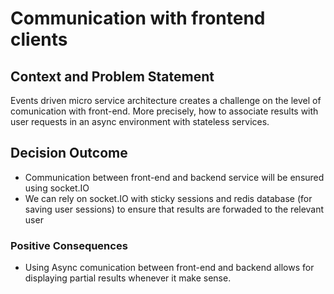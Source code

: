 # Communication with frontend clients

## Context and Problem Statement
Events driven micro service architecture creates a challenge on the level of comunication with front-end. More precisely, how to associate results with user requests in an async environment with stateless services.

## Decision Outcome
* Communication between front-end and backend service will be ensured using socket.IO
* We can rely on socket.IO with sticky sessions and redis database (for saving user sessions) to ensure that results are forwaded to the relevant user


### Positive Consequences
* Using Async comunication between front-end and backend allows for displaying partial results whenever it make sense.
